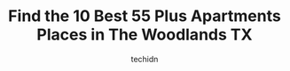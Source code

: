 ---
layout: ampstory
image: https://i0.wp.com/www.depkes.org/wp-content/uploads/2023/06/55-plus-apartments-0-in-the-woodlands-tx-1685850567.jpeg?resize=640,853
author: techidn
featured: false
description: Discover the impressive array of 55 Plus Apartments options in The Woodlands TX, where you can find 10 of the largest 55 Plus Apartments establishments in the area. From renowned classics to
title: Find the 10 Best 55 Plus Apartments Places in The Woodlands TX
cover:
   title: Find the 10 Best 55 Plus Apartments Places in The Woodlands TX
   subtitle: Rickpate
   background: https://www.depkes.org/wp-content/uploads/2023/06/55-plus-apartments-0-in-the-woodlands-tx-1685850567.jpeg

pages: 
 - layout: thirds
   top: <h1>#1 Whispering Pines Ranch</h1>
   bottom: "<p>Ive had the best experience ever living there. The people are nice. Miss Cathy is so  sweet Ivan is sweet as well theyre just really nice and they do a lot of good </p>"
   background: https://www.depkes.org/wp-content/uploads/2023/06/55-plus-apartments-1-in-the-woodlands-tx-1685850567.jpeg
   backgroundblur: true
 - layout: thirds
   top: <h1>#2 Watermere at Woodland Lakes</h1>
   bottom: "<p>The printed materials and the oral information I received were well organized and seemed to present the facility and its programs in an understandable fashion. Marissa wa</p>"
   background: https://www.depkes.org/wp-content/uploads/2023/06/55-plus-apartments-2-in-the-woodlands-tx-1685850567.jpeg
   cta:
      link: https://www.depkes.org/blog/find-the-10-best-55-plus-apartments-places-in-the-woodlands-tx/
      text: Find the 10 Best 55 Plus Apartments Places in The Woodlands TX
 - layout: thirds
   top: <h1>#3 Grove at Sterling Ridge Apartments</h1>
   bottom: "<p>6900 Lake Woodlands Dr, The Woodlands, TX 77382, United States</p>"
   background: https://www.depkes.org/wp-content/uploads/2023/06/55-plus-apartments-3-in-the-woodlands-tx-1685850568.jpeg
   cta:
      link: https://www.depkes.org/blog/find-the-10-best-55-plus-apartments-places-in-the-woodlands-tx/
      text: Find the 10 Best 55 Plus Apartments Places in The Woodlands TX
 - layout: thirds
   top: <h1>#4 Pineview at Grogansmill</h1>
   bottom: "<p>10510 Six Pines Dr, Spring, TX 77380, United States</p>"
   background: https://images.unsplash.com/photo-1462556791646-c201b8241a94?ixlib=rb-4.0.3&ixid=MnwxMjA3fDB8MHxwaG90by1wYWdlfHx8fGVufDB8fHx8&auto=format&fit=crop&w=640&h=853&q=80
   cta:
      link: https://www.depkes.org/blog/find-the-10-best-55-plus-apartments-places-in-the-woodlands-tx/
      text: Find the 10 Best 55 Plus Apartments Places in The Woodlands TX
 - layout: thirds
   top: <h1>#5 Providence at Kuykendahl Court</h1>
   bottom: "<p>15707 Kuykendahl Ct, Conroe, TX 77384, United States</p>"
   background: https://images.unsplash.com/photo-1510906594845-bc082582c8cc?ixlib=rb-4.0.3&ixid=MnwxMjA3fDB8MHxwaG90by1wYWdlfHx8fGVufDB8fHx8&auto=format&fit=crop&w=640&h=853&q=80
   cta:
      link: https://www.depkes.org/blog/find-the-10-best-55-plus-apartments-places-in-the-woodlands-tx/
      text: Find the 10 Best 55 Plus Apartments Places in The Woodlands TX
 - layout: thirds
   top: <h1>#6 Sunningdale Apartments</h1>
   bottom: "<p>1018 Wellman Rd, Shenandoah, TX 77384, United States</p>"
   background: https://images.unsplash.com/photo-1546497974-b213c9efb599?ixlib=rb-4.0.3&ixid=MnwxMjA3fDB8MHxwaG90by1wYWdlfHx8fGVufDB8fHx8&auto=format&fit=crop&w=640&h=853&q=80
   cta:
      link: https://www.depkes.org/blog/find-the-10-best-55-plus-apartments-places-in-the-woodlands-tx/
      text: Find the 10 Best 55 Plus Apartments Places in The Woodlands TX
 - layout: thirds
   top: <h1>#7 Conservatory At Alden Bridge</h1>
   bottom: "<p>6203 Alden Bridge Dr, The Woodlands, TX 77382, United States</p>"
   background: https://images.unsplash.com/photo-1488554378835-f7acf46e6c98?ixlib=rb-4.0.3&ixid=MnwxMjA3fDB8MHxwaG90by1wYWdlfHx8fGVufDB8fHx8&auto=format&fit=crop&w=640&h=853&q=80
   cta:
      link: https://www.depkes.org/blog/find-the-10-best-55-plus-apartments-places-in-the-woodlands-tx/
      text: Find the 10 Best 55 Plus Apartments Places in The Woodlands TX
 - layout: thirds
   middle: Continue reading...
   background: https://images.unsplash.com/photo-1597773150796-e5c14ebecbf5?ixlib=rb-4.0.3&ixid=MnwxMjA3fDB8MHxwaG90by1wYWdlfHx8fGVufDB8fHx8&auto=format&fit=crop&w=640&h=853&q=80
   cta:
      link: https://www.depkes.org/blog/find-the-10-best-55-plus-apartments-places-in-the-woodlands-tx/
      text: Find the 10 Best 55 Plus Apartments Places in The Woodlands TX
      
---